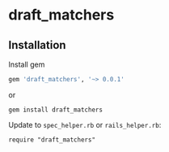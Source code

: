 # draft_matchers

## Installation

Install gem
```rb
gem 'draft_matchers', '~> 0.0.1'
```
or
```
gem install draft_matchers
```

Update to `spec_helper.rb` or `rails_helper.rb`:
```
require "draft_matchers"
```

